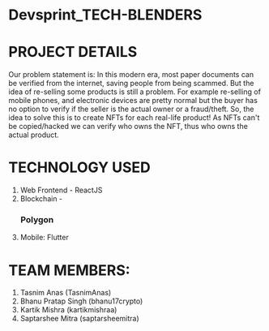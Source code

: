 ﻿# Devsprint_TECH-BLENDERS
# PROJECT DETAILS
Our problem statement is: In this modern era, most paper documents can be verified from the internet, saving people from being scammed. But the idea of re-selling some products is still a problem. For example re-selling of mobile phones, and electronic devices are pretty normal but the buyer has no option to verify if the seller is the actual owner or a fraud/theft. So, the idea to solve this is to create NFTs for each real-life product! As NFTs can't be copied/hacked we can verify who owns the NFT, thus who owns the actual product.

# TECHNOLOGY USED
1. Web Frontend - ReactJS
2. Blockchain - <h3>Polygon</h3>
3. Mobile: Flutter


# TEAM MEMBERS:
1. Tasnim Anas (TasnimAnas)
2. Bhanu Pratap Singh (bhanu17crypto)
3. Kartik Mishra  (kartikmishraa)
4. Saptarshee Mitra (saptarsheemitra)

